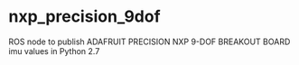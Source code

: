 # nxp_precision_9dof
ROS node to publish ADAFRUIT PRECISION NXP 9-DOF BREAKOUT BOARD imu values in Python 2.7
